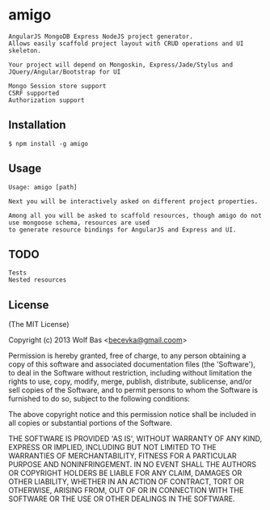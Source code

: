
# amigo

    AngularJS MongoDB Express NodeJS project generator.
    Allows easily scaffold project layout with CRUD operations and UI skeleton.

    Your project will depend on Mongoskin, Express/Jade/Stylus and JQuery/Angular/Bootstrap for UI

    Mongo Session store support
    CSRF supported
    Authorization support

## Installation

    $ npm install -g amigo

## Usage

    Usage: amigo [path]

    Next you will be interactively asked on different project properties.

    Among all you will be asked to scaffold resources, though amigo do not use mongoose schema, resources are used
    to generate resource bindings for AngularJS and Express and UI.

## TODO

    Tests
    Nested resources

## License 

(The MIT License)

Copyright (c) 2013 Wolf Bas &lt;becevka@gmail.coom&gt;

Permission is hereby granted, free of charge, to any person obtaining
a copy of this software and associated documentation files (the
'Software'), to deal in the Software without restriction, including
without limitation the rights to use, copy, modify, merge, publish,
distribute, sublicense, and/or sell copies of the Software, and to
permit persons to whom the Software is furnished to do so, subject to
the following conditions:

The above copyright notice and this permission notice shall be
included in all copies or substantial portions of the Software.

THE SOFTWARE IS PROVIDED 'AS IS', WITHOUT WARRANTY OF ANY KIND,
EXPRESS OR IMPLIED, INCLUDING BUT NOT LIMITED TO THE WARRANTIES OF
MERCHANTABILITY, FITNESS FOR A PARTICULAR PURPOSE AND NONINFRINGEMENT.
IN NO EVENT SHALL THE AUTHORS OR COPYRIGHT HOLDERS BE LIABLE FOR ANY
CLAIM, DAMAGES OR OTHER LIABILITY, WHETHER IN AN ACTION OF CONTRACT,
TORT OR OTHERWISE, ARISING FROM, OUT OF OR IN CONNECTION WITH THE
SOFTWARE OR THE USE OR OTHER DEALINGS IN THE SOFTWARE.